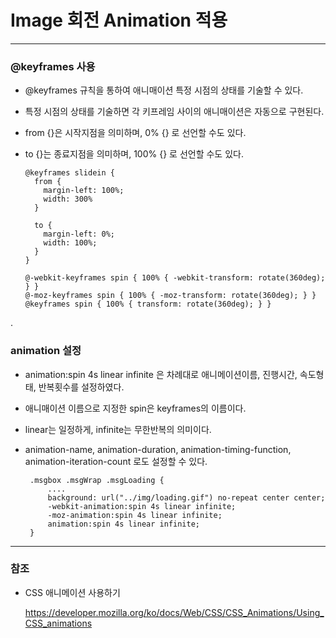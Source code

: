 # Image 회전 Animation 적용

*** 

### @keyframes 사용

  - @keyframes 규칙을 통하여 애니매이션 특정 시점의 상태를 기술할 수 있다.
  - 특정 시점의 상태를 기술하면 각 키프레임 사이의 애니매이션은 자동으로 구현된다.
  - from {}은 시작지점을 의미하며, 0% {} 로 선언할 수도 있다.
  - to {}는 종료지점을 의미하며, 100% {} 로 선언할 수도 있다.
  
        @keyframes slidein {
          from {
            margin-left: 100%;
            width: 300%
          }
        
          to {
            margin-left: 0%;
            width: 100%;
          }
        }
  
        @-webkit-keyframes spin { 100% { -webkit-transform: rotate(360deg); } }
        @-moz-keyframes spin { 100% { -moz-transform: rotate(360deg); } }
        @keyframes spin { 100% { transform: rotate(360deg); } }

.

### animation 설정

 - animation:spin 4s linear infinite 은 차례대로 애니메이션이름, 진행시간, 속도형태, 반복횟수를 설정하였다.
 - 애니매이션 이름으로 지정한 spin은 keyframes의 이름이다. 
 - linear는 일정하게, infinite는 무한반복의 의미이다.
 - animation-name, animation-duration, animation-timing-function, animation-iteration-count 로도 설정할 수 있다.
   
        .msgbox .msgWrap .msgLoading {
            ....
            background: url("../img/loading.gif") no-repeat center center;
            -webkit-animation:spin 4s linear infinite;
            -moz-animation:spin 4s linear infinite;
            animation:spin 4s linear infinite;
        }
         
***         
         
### 참조

 - CSS 애니메이션 사용하기
 
   <https://developer.mozilla.org/ko/docs/Web/CSS/CSS_Animations/Using_CSS_animations>
